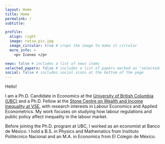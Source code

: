 ```yaml
---
layout: Home
title: Home
permalink: /
subtitle: 

profile:
  align: right
  image: ratza_pic.jpg
  image_circular: true # crops the image to make it circular
  more_info: >
    <p> Iconos </p>

news: false # includes a list of news items
selected_papers: false # includes a list of papers marked as "selected={true}"
social: false # includes social icons at the bottom of the page
---
```


Hello!

I am a Ph.D. Candidate in Economics at the [University of British Columbia (UBC)](https://economics.ubc.ca) and a Ph.D. Fellow at the [Stone Centre on Wealth and Income Inequality at VSE](https://stonecentre.economics.ubc.ca), with research interests in Labour Economics and Applied Econometrics. My work focuses on studying how labour regulations and public policy affect inequality in the labour market.

Before joining the Ph.D. program at UBC, I worked as an economist at Banco de México. I hold a B.S. in Physics and Mathematics from Instituto Politécnico Nacional and an M.A. in Economics from El Colegio de México.
